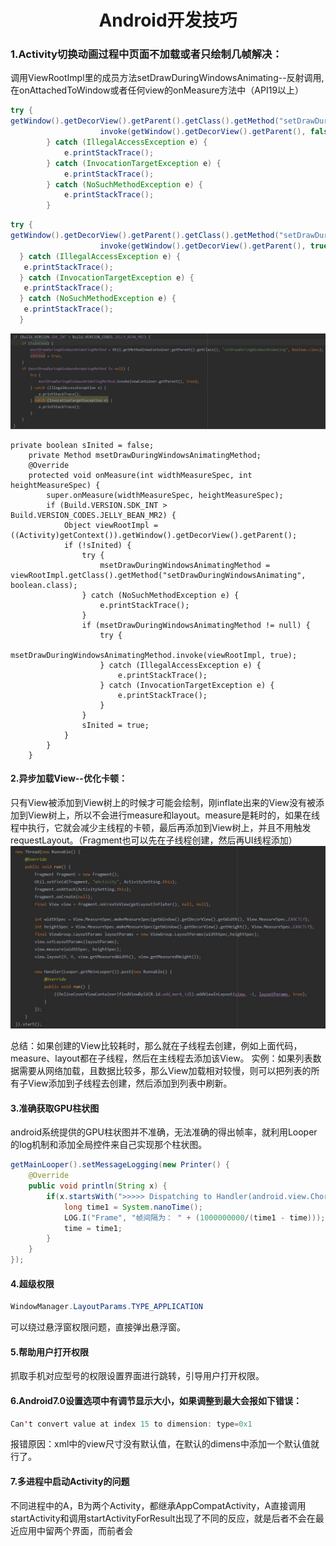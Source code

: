 <h1 align="center">Android开发技巧</h1> 

### 1.Activity切换动画过程中页面不加载或者只绘制几帧解决：
调用ViewRootImpl里的成员方法setDrawDuringWindowsAnimating--反射调用,在onAttachedToWindow或者任何view的onMeasure方法中（API19以上）

```java
try {
getWindow().getDecorView().getParent().getClass().getMethod("setDrawDuringWindowsAnimating", boolean.class).
                    invoke(getWindow().getDecorView().getParent(), false);
		} catch (IllegalAccessException e) {
			e.printStackTrace();
		} catch (InvocationTargetException e) {
			e.printStackTrace();
		} catch (NoSuchMethodException e) {
			e.printStackTrace();
		}
```

```java
try {
getWindow().getDecorView().getParent().getClass().getMethod("setDrawDuringWindowsAnimating", boolean.class).
                    invoke(getWindow().getDecorView().getParent(), true);
  } catch (IllegalAccessException e) {
   e.printStackTrace();
  } catch (InvocationTargetException e) {
   e.printStackTrace();
  } catch (NoSuchMethodException e) {
   e.printStackTrace();
  }
```

![](../images/Skill/skill1.jpg)

```
private boolean sInited = false;
    private Method msetDrawDuringWindowsAnimatingMethod;
    @Override
    protected void onMeasure(int widthMeasureSpec, int heightMeasureSpec) {
        super.onMeasure(widthMeasureSpec, heightMeasureSpec);
        if (Build.VERSION.SDK_INT > Build.VERSION_CODES.JELLY_BEAN_MR2) {
            Object viewRootImpl = ((Activity)getContext()).getWindow().getDecorView().getParent();
            if (!sInited) {
                try {
                    msetDrawDuringWindowsAnimatingMethod = viewRootImpl.getClass().getMethod("setDrawDuringWindowsAnimating", boolean.class);
                } catch (NoSuchMethodException e) {
                    e.printStackTrace();
                }
                if (msetDrawDuringWindowsAnimatingMethod != null) {
                    try {
                        msetDrawDuringWindowsAnimatingMethod.invoke(viewRootImpl, true);
                    } catch (IllegalAccessException e) {
                        e.printStackTrace();
                    } catch (InvocationTargetException e) {
                        e.printStackTrace();
                    }
                }
                sInited = true;
            }
        }
    }
```

#### 2.异步加载View--优化卡顿：
只有View被添加到View树上的时候才可能会绘制，刚inflate出来的View没有被添加到View树上，所以不会进行measure和layout。measure是耗时的，如果在线程中执行，它就会减少主线程的卡顿，最后再添加到View树上，并且不用触发requestLayout。（Fragment也可以先在子线程创建，然后再UI线程添加）
![](../images/Skill/skill2.jpg)

总结：如果创建的View比较耗时，那么就在子线程去创建，例如上面代码，measure、layout都在子线程，然后在主线程去添加该View。
实例：如果列表数据需要从网络加载，且数据比较多，那么View加载相对较慢，则可以把列表的所有子View添加到子线程去创建，然后添加到列表中刷新。

#### 3.准确获取GPU柱状图
android系统提供的GPU柱状图并不准确，无法准确的得出帧率，就利用Looper的log机制和添加全局控件来自己实现那个柱状图。
```java
getMainLooper().setMessageLogging(new Printer() {
    @Override
    public void println(String x) {
        if(x.startsWith(">>>>> Dispatching to Handler(android.view.Choreographer$FrameHandler)")){
            long time1 = System.nanoTime();
            LOG.I("Frame", "帧间隔为： " + (1000000000/(time1 - time)));
            time = time1;
        }
    }
});
```

#### 4.超级权限

```java
WindowManager.LayoutParams.TYPE_APPLICATION
```

可以绕过悬浮窗权限问题，直接弹出悬浮窗。

#### 5.帮助用户打开权限

抓取手机对应型号的权限设置界面进行跳转，引导用户打开权限。

#### 6.Android7.0设置选项中有调节显示大小，如果调整到最大会报如下错误：

```java
Can't convert value at index 15 to dimension: type=0x1
```

报错原因：xml中的view尺寸没有默认值，在默认的dimens中添加一个默认值就行了。

#### 7.多进程中启动Activity的问题

不同进程中的A，B为两个Activity，都继承AppCompatActivity，A直接调用startActivity和调用startActivityForResult出现了不同的反应，就是后者不会在最近应用中留两个界面，而前者会
